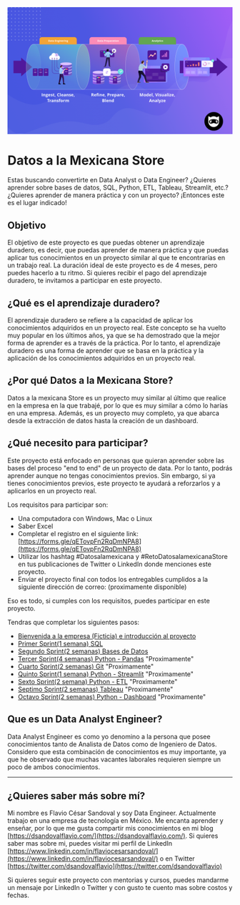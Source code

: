 ![Head](Img/Datapipeline.png)

# Datos a la Mexicana Store

Estas buscando convertirte en Data Analyst o Data Engineer? ¿Quieres aprender sobre bases de datos, SQL, Python, ETL, Tableau, Streamlit, etc.? ¿Quieres aprender de manera práctica y con un proyecto? ¡Entonces este es el lugar indicado!

## Objetivo

El objetivo de este proyecto es que puedas obtener un aprendizaje duradero, es decir, que puedas aprender de manera práctica y que puedas aplicar tus conocimientos en un proyecto similar al que te encontrarías en un trabajo real. La duración ideal de este proyecto es de 4 meses, pero puedes hacerlo a tu ritmo. Si quieres recibir el pago del aprendizaje duradero, te invitamos a participar en este proyecto.

## ¿Qué es el aprendizaje duradero?

El aprendizaje duradero se refiere a la capacidad de aplicar los conocimientos adquiridos en un proyecto real. Este concepto se ha vuelto muy popular en los últimos años, ya que se ha demostrado que la mejor forma de aprender es a través de la práctica. Por lo tanto, el aprendizaje duradero es una forma de aprender que se basa en la práctica y la aplicación de los conocimientos adquiridos en un proyecto real.

## ¿Por qué Datos a la Mexicana Store?

Datos a la mexicana Store es un proyecto muy similar al último que realice en la empresa en la que trabajé, por lo que es muy similar a cómo lo harías en una empresa. Además, es un proyecto muy completo, ya que abarca desde la extracción de datos hasta la creación de un dashboard.

## ¿Qué necesito para participar?

Este proyecto está enfocado en personas que quieran aprender sobre las bases del proceso "end to end" de un proyecto de data. Por lo tanto, podrás aprender aunque no tengas conocimientos previos. Sin embargo, si ya tienes conocimientos previos, este proyecto te ayudará a reforzarlos y a aplicarlos en un proyecto real.

Los requisitos para participar son:

- Una computadora con Windows, Mac o Linux
- Saber Excel
- Completar el registro en el siguiente link: [https://forms.gle/qETovpFn2RqDmNPA8](https://forms.gle/qETovpFn2RqDmNPA8)
- Utilizar los hashtag #Datosalamexicana y #RetoDatosalamexicanaStore en tus publicaciones de Twitter o LinkedIn donde menciones este proyecto.
- Enviar el proyecto final con todos los entregables cumplidos a la siguiente dirección de correo: (proximamente disponible)

Eso es todo, si cumples con los requisitos, puedes participar en este proyecto.

Tendras que completar los siguientes pasos:

- [Bienvenida a la empresa (Ficticia) e introducción al proyecto](Bienvenida-Introduccion.md)
- [Primer Sprint(1 semana) SQL](/Primer-Sprint/Primer-Sprint.md)
- [Segundo Sprint(2 semanas) Bases de Datos](/Segundo-Sprint/Segundo-Sprint.md)
- [Tercer Sprint(4 semanas) Python - Pandas](Tercer-Sprint.md) "Proximamente"
- [Cuarto Sprint(2 semanas) Git](Cuarto-Sprint.md) "Proximamente"
- [Quinto Sprint(1 semana) Python - Streamlit](Quinto-Sprint.md) "Proximamente"
- [Sexto Sprint(2 semana) Python - ETL](Sexto-Sprint.md) "Proximamente"
- [Septimo Sprint(2 semanas) Tableau](Septimo-Sprint.md) "Proximamente"
- [Octavo Sprint(2 semanas) Python - Dashboard](Octavo-Sprint.md) "Proximamente"

## Que es un Data Analyst Engineer?

Data Analyst Engineer es como yo denomino a la persona que posee conocimientos tanto de Analista de Datos como de Ingeniero de Datos. Considero que esta combinación de conocimientos es muy importante, ya que he observado que muchas vacantes laborales requieren siempre un poco de ambos conocimientos.

---

## ¿Quieres saber más sobre mí?

Mi nombre es Flavio César Sandoval y soy Data Engineer. Actualmente trabajo en una empresa de tecnología en México. Me encanta aprender y enseñar, por lo que me gusta compartir mis conocimientos en mi blog [https://dsandovalflavio.com/](https://dsandovalflavio.com/). Si quieres saber mas sobre mi, puedes visitar mi perfil de LinkedIn [https://www.linkedin.com/in/flaviocesarsandoval/](https://www.linkedin.com/in/flaviocesarsandoval/) o en Twitter [https://twitter.com/dsandovalflavio](https://twitter.com/dsandovalflavio)

Si quieres seguir este proyecto con mentorias y cursos, puedes mandarme un mensaje por LinkedIn o Twitter y con gusto te cuento mas sobre costos y fechas.
